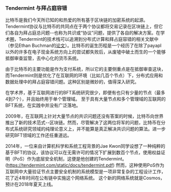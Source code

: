 ### Tendermint 与拜占庭容错

比特币是我们今天所已知的和热爱的所有基于区块链的加密系统的起源。Tendermint协议与比特币的共同点在于两个协议都将交易记录在区块链上，但它们各自为拜占庭总问题--也称为共识或“协议”问题，提供了各自的解决方案。在学术圈，Tendermint的技术栈可以追溯到分布式计算和拜占庭容错的相关文献中（参见Ethan Buchman的[论文](https://atrium.lib.uoguelph.ca/xmlui/bitstream/handle/10214/9769/Buchman_Ethan_201606_MAsc.pdf)）。比特币的诞生历程是一个经历了在除了payapl以外的许多在电子现金系统方向上的尝试都失败后，从废墟中破土而生的一个能够抵御审查监管，去中心化的货币系统。

由于比特币的主要功能是作为支付系统，所以它的主要侧重点是在抵御审查这块，而Tendermint则是优化了在互联网的环境（比如几百个节点）下，分布式应用和数据处理中的拜占庭容错问题。这种区别是微妙的，值得深入研究。

在学术界，基于互联网进行的BFT系统研究很少，即便有也只有少量的节点（最多4到7个），并且始终用于单个管理域。 至于具有大量节点和多个管理域的互联网的BFT系统，在实践中并没有广泛落地。

2009年，在互联网上针对大量节点的共识问题还没有答案的时候，比特币向世界推出了新的技术范式--区块链。然而，尽管解决了这两位将军的问题，比特币在分布式系统研究领域的纯理论意义上，并不能算是真正解决共识问题的算法。进一步研究BFT领域的工作还任重道远。

2014年，一位来自计算机科学和系统工程背景的Jae Kwon同学设想了一种纯粹的基于BFT的协议，该协议可以在无需许可的情况下扩展到数百个节点，使用权益证明（PoS）作为底层安全机制，这便是他创建的Tendermint。(https://tendermint.com/static/docs/tendermint.pdf) 然而，这种使用PoS作为互联网中大量验证节点主要安全机制的系统模型是一项非常复杂的工程设计工作，花了近4年时间在公有链中实施这个网络系统。 这个新的网络系统就是Cosmos，预计在2018年夏天上线。
